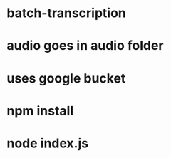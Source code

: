 # batch-transcription
# audio goes in audio folder
# uses google bucket
# npm install
# node index.js
